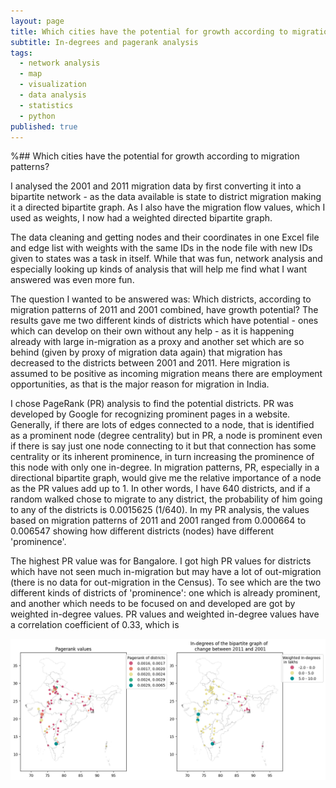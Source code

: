 ```yaml
---
layout: page
title: Which cities have the potential for growth according to migration patterns?
subtitle: In-degrees and pagerank analysis
tags:
  - network analysis
  - map
  - visualization
  - data analysis
  - statistics
  - python
published: true
---
```


%## Which cities have the potential for growth according to migration patterns? 

I analysed the 2001 and 2011 migration data by first converting it into a bipartite network - as the data available is state to district migration making it a directed bipartite graph. As I also have the migration flow values, which I used as weights, I now had a weighted directed bipartite graph. 

The data cleaning and getting nodes and their coordinates in one Excel file and edge list with weights with the same IDs in the node file with new IDs given to states was a task in itself. While that was fun, network analysis and especially looking up kinds of analysis that will help me find what I want answered was even more fun. 

The question I wanted to be answered was: Which districts, according to migration patterns of 2011 and 2001 combined, have growth potential? The results gave me two different kinds of districts which have potential - ones which can develop on their own without any help - as it is happening already with large in-migration as a proxy and another set which are so behind (given by proxy of migration data again) that migration has decreased to the districts between 2001 and 2011. Here migration is assumed to be positive as incoming migration means there are employment opportunities, as that is the major reason for migration in India.

I chose PageRank (PR) analysis to find the potential districts. PR was developed by Google for recognizing prominent pages in a website. Generally, if there are lots of edges connected to a node, that is identified as a prominent node (degree centrality) but in PR, a node is prominent even if there is say just one node connecting to it but that connection has some centrality or its inherent prominence, in turn increasing the prominence of this node with only one in-degree. In migration patterns, PR, especially in a directional bipartite graph, would give me the relative importance of a node as the PR values add up to 1. In other words, I have 640 districts, and if a random walked chose to migrate to any district, the probability of him going to any of the districts is 0.0015625 (1/640). In my PR analysis, the values based on migration patterns of 2011 and 2001 ranged from 0.000664 to 0.006547 showing how different districts (nodes) have different 'prominence'. 

The highest PR value was for Bangalore. I got high PR values for districts which have not seen much in-migration but may have a lot of out-migration (there is no data for out-migration in the Census). To see which are the two different kinds of districts of 'prominence': one which is already prominent, and another which needs to be focused on and developed are got by weighted in-degree values. PR values and weighted in-degree values have a correlation coefficient of 0.33, which is 



![image](/assets/img/WID_PR.png)
